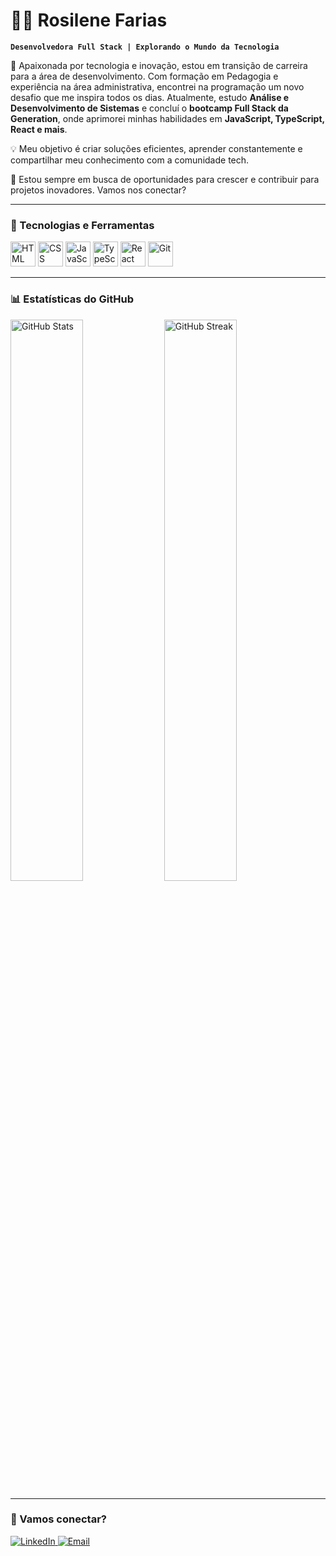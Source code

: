 # 👩‍💻 Rosilene Farias

**`Desenvolvedora Full Stack | Explorando o Mundo da Tecnologia`**

🚀 Apaixonada por tecnologia e inovação, estou em transição de carreira para a área de desenvolvimento. Com formação em Pedagogia e experiência na área administrativa, encontrei na programação um novo desafio que me inspira todos os dias. Atualmente, estudo **Análise e Desenvolvimento de Sistemas** e concluí o **bootcamp Full Stack da Generation**, onde aprimorei minhas habilidades em **JavaScript, TypeScript, React e mais**.

💡 Meu objetivo é criar soluções eficientes, aprender constantemente e compartilhar meu conhecimento com a comunidade tech.

🔎 Estou sempre em busca de oportunidades para crescer e contribuir para projetos inovadores. Vamos nos conectar?

---

### 🚀 Tecnologias e Ferramentas

<p align="left">
    <img src="https://cdn.jsdelivr.net/gh/devicons/devicon/icons/html5/html5-original.svg" title="HTML" width="40" height="40"/>
    <img src="https://cdn.jsdelivr.net/gh/devicons/devicon/icons/css3/css3-original.svg" title="CSS" width="40" height="40"/>
    <img src="https://cdn.jsdelivr.net/gh/devicons/devicon/icons/javascript/javascript-original.svg" title="JavaScript" width="40" height="40"/>
    <img src="https://cdn.jsdelivr.net/gh/devicons/devicon/icons/typescript/typescript-original.svg" title="TypeScript" width="40" height="40"/>
    <img src="https://cdn.jsdelivr.net/gh/devicons/devicon/icons/react/react-original.svg" title="React" width="40" height="40"/>
    <img src="https://cdn.jsdelivr.net/gh/devicons/devicon/icons/git/git-original.svg" title="Git" width="40" height="40"/>
</p>

---

### 📊 Estatísticas do GitHub

<p align="left">
    <img src="https://github-readme-stats.vercel.app/api?username=seu-usuario&show_icons=true&theme=radical" alt="GitHub Stats" width="48%"/>
    <img src="https://github-readme-streak-stats.herokuapp.com/?user=seu-usuario&theme=radical" alt="GitHub Streak" width="48%"/>
</p>

---

### 💌 Vamos conectar?

<p align="left">
    <a href="https://www.linkedin.com/in/rosilene-fariasdomingues/" target="_blank">
        <img src="https://img.shields.io/badge/LinkedIn-0077B5?style=for-the-badge&logo=linkedin&logoColor=white" alt="LinkedIn"/>
    </a>
    <a href="mailto:rosilene.farias00@gfmail.com">
        <img src="https://img.shields.io/badge/Email-D14836?style=for-the-badge&logo=gmail&logoColor=white" alt="Email"/>
    </a>
</p>

